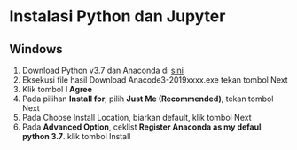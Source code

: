 # Instalasi Python dan Jupyter

## Windows
1. Download Python v3.7 dan Anaconda di [sini](https://www.anaconda.com/distribution/)
2. Eksekusi file hasil Download Anacode3-2019xxxx.exe tekan tombol Next
3. Klik tombol **I Agree**
4. Pada pilihan **Install for**, pilih **Just Me (Recommended)**, tekan tombol Next
5. Pada Choose Install Location, biarkan default, klik tombol Next
6. Pada **Advanced Option**, ceklist **Register Anaconda as my defaul python 3.7**. klik tombol Install
